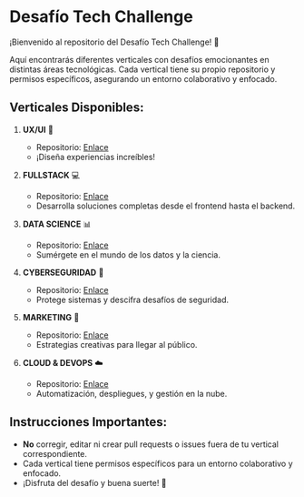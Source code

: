 # Desafío Tech Challenge

¡Bienvenido al repositorio del Desafío Tech Challenge! 🚀

Aquí encontrarás diferentes verticales con desafíos emocionantes en distintas áreas tecnológicas. Cada vertical tiene su propio repositorio y permisos específicos, asegurando un entorno colaborativo y enfocado.

## Verticales Disponibles:

1. **UX/UI** 🎨
   - Repositorio: [Enlace](https://github.com/The-Bridge-Challenge/UX-UI)
   - ¡Diseña experiencias increíbles!

2. **FULLSTACK** 💻
   - Repositorio: [Enlace](https://github.com/The-Bridge-Challenge/FULLSTACK)
   - Desarrolla soluciones completas desde el frontend hasta el backend.

3. **DATA SCIENCE** 📊
   - Repositorio: [Enlace](https://github.com/The-Bridge-Challenge/DATA-SCIENCE)
   - Sumérgete en el mundo de los datos y la ciencia.

4. **CYBERSEGURIDAD** 🔐
   - Repositorio: [Enlace](https://github.com/The-Bridge-Challenge/CYBERSEGURIDAD)
   - Protege sistemas y descifra desafíos de seguridad.

5. **MARKETING** 📢
   - Repositorio: [Enlace](https://github.com/The-Bridge-Challenge/MARKETING)
   - Estrategias creativas para llegar al público.

6. **CLOUD & DEVOPS** ☁️
   - Repositorio: [Enlace](https://github.com/The-Bridge-Challenge/CLOUD-DEVOPS)
   - Automatización, despliegues, y gestión en la nube.

## Instrucciones Importantes:

- **No** corregir, editar ni crear pull requests o issues fuera de tu vertical correspondiente.
- Cada vertical tiene permisos específicos para un entorno colaborativo y enfocado.
- ¡Disfruta del desafío y buena suerte! 🚀
